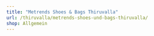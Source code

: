 ```yaml
---
title: "Metrends Shoes & Bags Thiruvalla"
url: /thiruvalla/metrends-shoes-und-bags-thiruvalla/
shop: Allgemein
---
```

